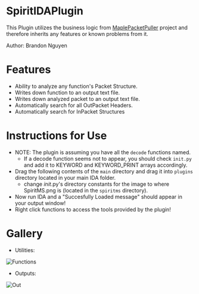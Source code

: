 # SpiritIDAPlugin
This Plugin utilizes the business logic from [MaplePacketPuller](https://github.com/Bratah123/MaplePacketPuller) project and therefore inherits any features or known problems from it.


Author: Brandon Nguyen

# Features
  - Ability to analyze any function's Packet Structure.
  - Writes down function to an output text file.
  - Writes down analyzed packet to an output text file.
  - Automatically search for all OutPacket Headers.
  - Automatically search for InPacket Structures

# Instructions for Use
  - NOTE: The plugin is assuming you have all the `decode` functions named.
    - If a decode function seems not to appear, you should check `init.py` and add it to KEYWORD and KEYWORD_PRINT arrays accordingly.
  - Drag the following contents of the `main` directory and drag it into `plugins` directory located in your main IDA folder.
    - change _init_.py's directory constants for the image to where SpiritMS.png is (located in the `spiritms` directory).
  - Now run IDA and a "Succesfully Loaded message" should appear in your output window!
  - Right click functions to access the tools provided by the plugin!

# Gallery
  - Utilities:
  
  ![Functions](https://cdn.discordapp.com/attachments/746519006961336370/765372370286018570/2527374f1c610873caa8baccaef1314f.png)
  
  - Outputs:
  
  ![Out](https://cdn.discordapp.com/attachments/746519006961336370/765372958281170944/f982f56456131a78fb51a885d622f842.png)
